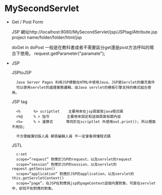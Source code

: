# MySecondServlet

+ Get / Post Form

    JSP
        網址http://localhost:8080/MySecondServlet/jsp/JSPtag/Attribute.jsp
                                project name/folder/folder/html/jsp

    doGet in doPost
    一般是在教科書或者不需要區分get還是post方法呼叫的場合下使用。
    request.getParameter("paramate");

+ JSP

    JSPtoJSP

        Java Server Pages 利用JSP標籤在HTML中使用Java，JSP是Servlet的擴充套件
        可以使用servlet的處理業務邏輯，由Java servlet的模板引擎支持的模式組合使用。

    JSP tag

        <%      %> scriptlet    主要用來在jsp頁面寫java程式碼
        <%@     % > 指令        主要用來設定和這個頁面有關內容
        <%=     % > 運算式      等同於在scriptlet 外使用out.print(); 所以裡面不用加;

        不方便維護切版人員 網頁編輯人員 不一定會看得懂程式碼

    JSTL

        c:set
        scope=”request” 對應於JSP的request，以及servlet的request
        scope=”session” 對應於JSP的session，以及servlet的request.getSession()
        scope=”application” 對應於JSP的application，以及servlet的this.getServletContext()
        scope=”page”，在JSP在對應爲jsp的pageContext這個內置對象，可是在servlet中，卻找不到對應的對象。